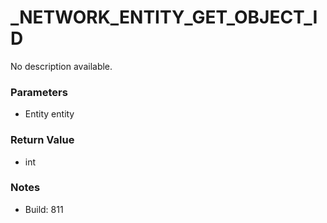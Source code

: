 # _NETWORK_ENTITY_GET_OBJECT_ID

No description available.

### Parameters
* Entity entity

### Return Value
* int

### Notes
* Build: 811

